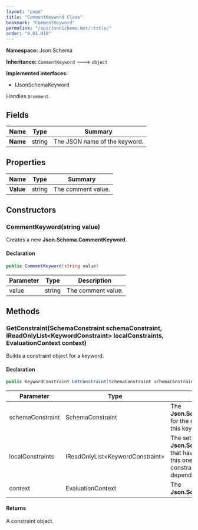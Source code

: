 ```yaml
---
layout: "page"
title: "CommentKeyword Class"
bookmark: "CommentKeyword"
permalink: "/api/JsonSchema.Net/:title/"
order: "9.01.010"
---
```

**Namespace:** Json.Schema

**Inheritance:**
`CommentKeyword`
 🡒 
`object`

**Implemented interfaces:**

- IJsonSchemaKeyword

Handles `$comment`.

## Fields

| Name | Type | Summary |
|---|---|---|
| **Name** | string | The JSON name of the keyword. |

## Properties

| Name | Type | Summary |
|---|---|---|
| **Value** | string | The comment value. |

## Constructors

### CommentKeyword(string value)

Creates a new **Json.Schema.CommentKeyword**.

#### Declaration

```c#
public CommentKeyword(string value)
```

| Parameter | Type | Description |
|---|---|---|
| value | string | The comment value. |


## Methods

### GetConstraint(SchemaConstraint schemaConstraint, IReadOnlyList\<KeywordConstraint\> localConstraints, EvaluationContext context)

Builds a constraint object for a keyword.

#### Declaration

```c#
public KeywordConstraint GetConstraint(SchemaConstraint schemaConstraint, IReadOnlyList<KeywordConstraint> localConstraints, EvaluationContext context)
```

| Parameter | Type | Description |
|---|---|---|
| schemaConstraint | SchemaConstraint | The **Json.Schema.SchemaConstraint** for the schema object that houses this keyword. |
| localConstraints | IReadOnlyList\<KeywordConstraint\> | The set of other **Json.Schema.KeywordConstraint**s that have been processed prior to this one. Will contain the constraints for keyword dependencies. |
| context | EvaluationContext | The **Json.Schema.EvaluationContext**. |


#### Returns

A constraint object.

